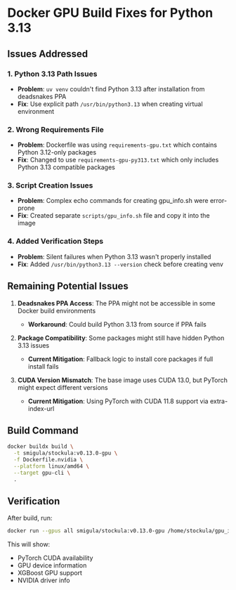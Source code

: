 # Docker GPU Build Fixes for Python 3.13

## Issues Addressed

### 1. Python 3.13 Path Issues

- **Problem**: `uv venv` couldn't find Python 3.13 after installation from deadsnakes PPA
- **Fix**: Use explicit path `/usr/bin/python3.13` when creating virtual environment

### 2. Wrong Requirements File

- **Problem**: Dockerfile was using `requirements-gpu.txt` which contains Python 3.12-only packages
- **Fix**: Changed to use `requirements-gpu-py313.txt` which only includes Python 3.13 compatible packages

### 3. Script Creation Issues

- **Problem**: Complex echo commands for creating gpu_info.sh were error-prone
- **Fix**: Created separate `scripts/gpu_info.sh` file and copy it into the image

### 4. Added Verification Steps

- **Problem**: Silent failures when Python 3.13 wasn't properly installed
- **Fix**: Added `/usr/bin/python3.13 --version` check before creating venv

## Remaining Potential Issues

1. **Deadsnakes PPA Access**: The PPA might not be accessible in some Docker build environments

   - **Workaround**: Could build Python 3.13 from source if PPA fails

1. **Package Compatibility**: Some packages might still have hidden Python 3.13 issues

   - **Current Mitigation**: Fallback logic to install core packages if full install fails

1. **CUDA Version Mismatch**: The base image uses CUDA 13.0, but PyTorch might expect different versions

   - **Current Mitigation**: Using PyTorch with CUDA 11.8 support via extra-index-url

## Build Command

```bash
docker buildx build \
  -t smigula/stockula:v0.13.0-gpu \
  -f Dockerfile.nvidia \
  --platform linux/amd64 \
  --target gpu-cli \
  .
```

## Verification

After build, run:

```bash
docker run --gpus all smigula/stockula:v0.13.0-gpu /home/stockula/gpu_info.sh
```

This will show:

- PyTorch CUDA availability
- GPU device information
- XGBoost GPU support
- NVIDIA driver info
